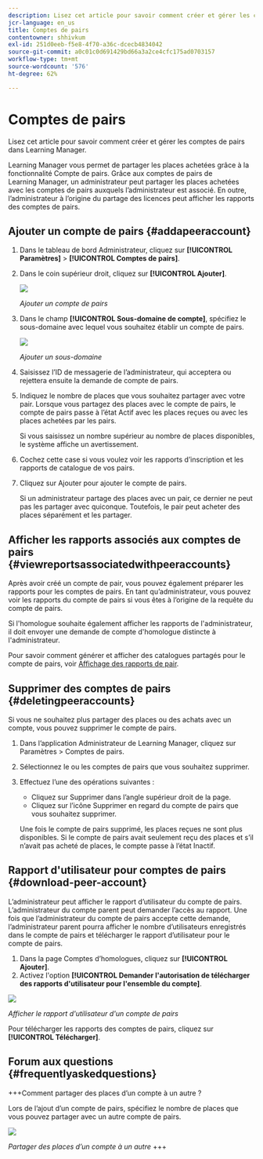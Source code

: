 ```yaml
---
description: Lisez cet article pour savoir comment créer et gérer les comptes de pairs dans Learning Manager.
jcr-language: en_us
title: Comptes de pairs
contentowner: shhivkum
exl-id: 251d0eeb-f5e8-4f70-a36c-dcecb4834042
source-git-commit: a0c01c0d691429bd66a3a2ce4cfc175ad0703157
workflow-type: tm+mt
source-wordcount: '576'
ht-degree: 62%

---
```


# Comptes de pairs

Lisez cet article pour savoir comment créer et gérer les comptes de pairs dans Learning Manager.

Learning Manager vous permet de partager les places achetées grâce à la fonctionnalité Compte de pairs. Grâce aux comptes de pairs de Learning Manager, un administrateur peut partager les places achetées avec les comptes de pairs auxquels l’administrateur est associé. En outre, l’administrateur à l’origine du partage des licences peut afficher les rapports des comptes de pairs.

## Ajouter un compte de pairs {#addapeeraccount}

1. Dans le tableau de bord Administrateur, cliquez sur **[!UICONTROL Paramètres]** > **[!UICONTROL Comptes de pairs]**.
1. Dans le coin supérieur droit, cliquez sur **[!UICONTROL Ajouter]**.

   ![](assets/peeraccount.png)

   *Ajouter un compte de pairs*

1. Dans le champ **[!UICONTROL Sous-domaine de compte]**, spécifiez le sous-domaine avec lequel vous souhaitez établir un compte de pairs.

   ![](assets/addpeer.png)

   *Ajouter un sous-domaine*

1. Saisissez l’ID de messagerie de l’administrateur, qui acceptera ou rejettera ensuite la demande de compte de pairs.
1. Indiquez le nombre de places que vous souhaitez partager avec votre pair. Lorsque vous partagez des places avec le compte de pairs, le compte de pairs passe à l’état Actif avec les places reçues ou avec les places achetées par les pairs.

   Si vous saisissez un nombre supérieur au nombre de places disponibles, le système affiche un avertissement.

1. Cochez cette case si vous voulez voir les rapports d’inscription et les rapports de catalogue de vos pairs.
1. Cliquez sur Ajouter pour ajouter le compte de pairs.

   Si un administrateur partage des places avec un pair, ce dernier ne peut pas les partager avec quiconque. Toutefois, le pair peut acheter des places séparément et les partager.

## Afficher les rapports associés aux comptes de pairs {#viewreportsassociatedwithpeeraccounts}

Après avoir créé un compte de pair, vous pouvez également préparer les rapports pour les comptes de pairs. En tant qu’administrateur, vous pouvez voir les rapports du compte de pairs si vous êtes à l’origine de la requête du compte de pairs.

Si l&#39;homologue souhaite également afficher les rapports de l&#39;administrateur, il doit envoyer une demande de compte d&#39;homologue distincte à l&#39;administrateur.

Pour savoir comment générer et afficher des catalogues partagés pour le compte de pairs, voir [Affichage des rapports de pair](reports.md#main-pars_header_894271250).

## Supprimer des comptes de pairs {#deletingpeeraccounts}

Si vous ne souhaitez plus partager des places ou des achats avec un compte, vous pouvez supprimer le compte de pairs.

1. Dans l’application Administrateur de Learning Manager, cliquez sur Paramètres > Comptes de pairs.
1. Sélectionnez le ou les comptes de pairs que vous souhaitez supprimer.
1. Effectuez l’une des opérations suivantes :

   * Cliquez sur Supprimer dans l’angle supérieur droit de la page.
   * Cliquez sur l’icône Supprimer en regard du compte de pairs que vous souhaitez supprimer.

   Une fois le compte de pairs supprimé, les places reçues ne sont plus disponibles. Si le compte de pairs avait seulement reçu des places et s’il n’avait pas acheté de places, le compte passe à l’état Inactif.

## Rapport d&#39;utilisateur pour comptes de pairs {#download-peer-account}

L’administrateur peut afficher le rapport d’utilisateur du compte de pairs. L’administrateur du compte parent peut demander l’accès au rapport. Une fois que l’administrateur du compte de pairs accepte cette demande, l’administrateur parent pourra afficher le nombre d’utilisateurs enregistrés dans le compte de pairs et télécharger le rapport d’utilisateur pour le compte de pairs.

1. Dans la page Comptes d’homologues, cliquez sur **[!UICONTROL Ajouter]**.
1. Activez l&#39;option **[!UICONTROL Demander l&#39;autorisation de télécharger des rapports d&#39;utilisateur pour l&#39;ensemble du compte]**.

![](assets/image034.png)

*Afficher le rapport d&#39;utilisateur d&#39;un compte de pairs*

Pour télécharger les rapports des comptes de pairs, cliquez sur **[!UICONTROL Télécharger]**.

## Forum aux questions {#frequentlyaskedquestions}

+++Comment partager des places d’un compte à un autre ?

Lors de l’ajout d’un compte de pairs, spécifiez le nombre de places que vous pouvez partager avec un autre compte de pairs.

![](assets/share-seats.png)

*Partager des places d’un compte à un autre*
+++
